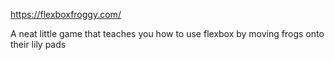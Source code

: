https://flexboxfroggy.com/

A neat little game that teaches you how to use flexbox by moving frogs onto their lily pads